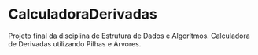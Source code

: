 # CalculadoraDerivadas
Projeto final da disciplina de Estrutura de Dados e Algorítmos. Calculadora de Derivadas utilizando Pilhas e Árvores.
